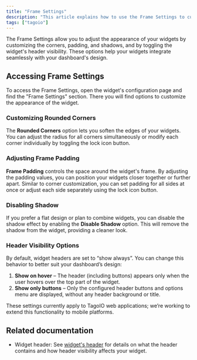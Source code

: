 ```yaml
---
title: "Frame Settings"
description: "This article explains how to use the Frame Settings to customize the appearance of widgets — including corners, padding, shadows, and header visibility — and how to access these options from a widget's configuration page."
tags: ["tagoio"]
---
```

The Frame Settings allow you to adjust the appearance of your widgets by customizing the corners, padding, and shadows, and by toggling the widget's header visibility. These options help your widgets integrate seamlessly with your dashboard's design.

<!-- Image placeholder removed for build -->

## Accessing Frame Settings
To access the Frame Settings, open the widget's configuration page and find the "Frame Settings" section. There you will find options to customize the appearance of the widget.

### Customizing Rounded Corners
The **Rounded Corners** option lets you soften the edges of your widgets. You can adjust the radius for all corners simultaneously or modify each corner individually by toggling the lock icon button.

### Adjusting Frame Padding
**Frame Padding** controls the space around the widget's frame. By adjusting the padding values, you can position your widgets closer together or further apart. Similar to corner customization, you can set padding for all sides at once or adjust each side separately using the lock icon button.

### Disabling Shadow
If you prefer a flat design or plan to combine widgets, you can disable the shadow effect by enabling the **Disable Shadow** option. This will remove the shadow from the widget, providing a cleaner look.

### Header Visibility Options
By default, widget headers are set to “show always”. You can change this behavior to better suit your dashboard’s design:

1. **Show on hover** – The header (including buttons) appears only when the user hovers over the top part of the widget.
2. **Show only buttons** – Only the configured header buttons and options menu are displayed, without any header background or title.

These settings currently apply to TagoIO web applications; we’re working to extend this functionality to mobile platforms.

<!-- Image placeholder removed for build -->

## Related documentation
- Widget header: See [widget's header](widgets/widgets-overview#widget-headers) for details on what the header contains and how header visibility affects your widget.